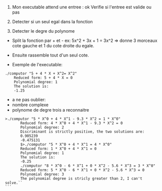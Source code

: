 
1. Mon executable attend une entree : ok
 Verifie si l'entree est valide ou pas


2. Detecter si un seul egal dans la fonction
3. Detecter le degre du polynome
- Split la fonction par + et -
ex: 5x^2 + 3x + 1 = 3x^2 => donne 3 morceaux cote gauche et 1 du cote droite du egale.
- Ensuite rassemble tout d'un seul cote.

- Exemple de l'executable:
````
./computor "5 + 4 * X + X^2= X^2"   
    Reduced form: 5 + 4 * X = 0
    Polynomial degree: 1
    The solution is:
    -1.25
`````

    
- a ne pas oublier:
- nombre complexe
- polynome de degre trois a reconnaitre

````
>./computor "5 * X^0 + 4 * X^1 - 9.3 * X^2 = 1 * X^0"
       Reduced form: 4 * X^0 + 4 * X^1 - 9.3 * X^2 = 0
       Polynomial degree: 2
       Discriminant is strictly positive, the two solutions are:
       0.905239
       -0.475131
       $>./computor "5 * X^0 + 4 * X^1 = 4 * X^0"
       Reduced form: 1 * X^0 + 4 * X^1 = 0
       Polynomial degree: 1
       The solution is:
       -0.25
       ./computor "8 * X^0 - 6 * X^1 + 0 * X^2 - 5.6 * X^3 = 3 * X^0"
       Reduced form: 5 * X^0 - 6 * X^1 + 0 * X^2 - 5.6 * X^3 = 0
       Polynomial degree: 3
       The polynomial degree is stricly greater than 2, I can't solve.``
```